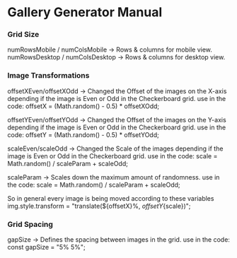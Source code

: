 # Gallery Generator Manual

### Grid Size
numRowsMobile / numColsMobile → Rows & columns for mobile view.
numRowsDesktop / numColsDesktop → Rows & columns for desktop view.


### Image Transformations
offsetXEven/offsetXOdd → Changed the Offset of the images on the X-axis depending if the image is Even or Odd in the Checkerboard grid.
use in the code: offsetX = (Math.random() - 0.5) * offsetXOdd;


offsetYEven/offsetYOdd → Changed the Offset of the images on the Y-axis depending if the image is Even or Odd in the Checkerboard grid.
use in the code: offsetY = (Math.random() - 0.5) * offsetYOdd;


scaleEven/scaleOdd → Changed the Scale of the images depending if the image is Even or Odd in the Checkerboard grid.
use in the code: scale = Math.random() / scaleParam + scaleOdd;


scaleParam → Scales down the maximum amount of randomness.
use in the code: scale = Math.random() / scaleParam + scaleOdd;

So in general every image is being moved according to these variables
img.style.transform = "translate(${offsetX}%, ${offsetY}%) scale(${scale})";


### Grid Spacing
gapSize → Defines the spacing between images in the grid.
use in the code: const gapSize = "5% 5%";
